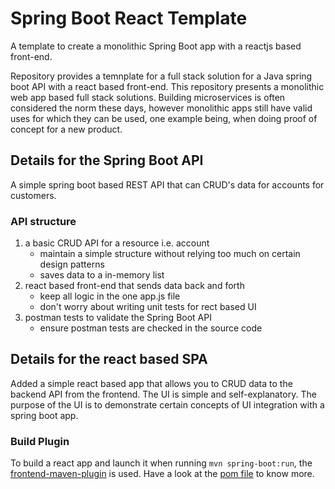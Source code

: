 # Spring Boot React Template

A template to create a monolithic Spring Boot app with a reactjs based front-end.

Repository provides a temnplate for a full stack solution for a Java spring boot API with a react based front-end. This repository 
presents a monolithic web app based full stack solutions. Building microservices is often considered the norm these days, however 
monolithic apps still have valid uses for which they can be used, one example being, when doing proof of concept for a new product. 

## Details for the Spring Boot API
A simple spring boot based REST API that can CRUD's data for accounts for customers.

### API structure
1.  a basic CRUD API for a resource i.e. account
    - maintain a simple structure without relying too much on certain design patterns
    - saves data to a in-memory list
2. react based front-end that sends data back and forth
    - keep all logic in the one app.js file
    - don't worry about writing unit tests for rect based UI
3. postman tests to validate the Spring Boot API
    - ensure postman tests are checked in the source code

## Details for the react based SPA

Added a simple react based app that allows you to CRUD data to the backend API from the frontend. The UI is simple and self-explanatory. 
The purpose of the UI is to demonstrate certain concepts of UI integration with a spring boot app.

### Build Plugin

To build a react app and launch it when running `mvn spring-boot:run`, the [frontend-maven-plugin] is used. Have a look at the [pom file] to know more.

[pom file]: https://github.com/cptdanko/spring-boot-react-template/blob/main/pom.xml#L59
[frontend-maven-plugin]: https://github.com/eirslett/frontend-maven-plugin
[Jokes API with Spring RestTemplate]: https://mydaytodo.com/how-to-build-a-jokes-client-in-java-spring-boot-with-resttemplate/
[Call Rest API with Spring WebClient]: https://mydaytodo.com/how-to-call-rest-api-with-webclient/
[Node Typescript CRUD Notes]: https://github.com/cptdanko/node_typescript_crud_notes
[AWS DynamoDB query by non-primary]: https://mydaytodo.com/how-to-query-dynamodb-with-non-primary-key-column/
[AWS DynamoDB how to]: https://mydaytodo.com/aws-dynamodb-typescript-how-to/
[frontend in the repo]: https://github.com/cptdanko/react_typescript_todo_list
[native iOS app]: https://apps.apple.com/au/app/my-day-to-do-smart-task-list/id1020072048
[AWS docs]: https://docs.aws.amazon.com/cli/latest/userguide/cli-configure-envvars.html
